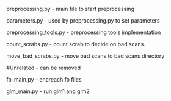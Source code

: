 preprocessing.py - main file to start preprocessing

parameters.py - used by preprocessing.py to set parameters 

preprocessing_tools.py - preprocessing tools implementation 

count_scrabs.py - count scrab to decide on bad scans.

move_bad_scrabs.py - move bad scans to bad scans directory

#Unrelated - can be removed 

fo_main.py - encreach fo files

glm_main.py - run glm1 and glm2
